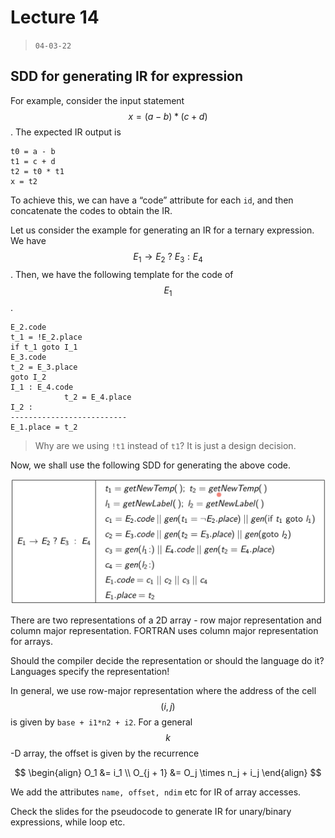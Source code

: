 # Lecture 14

> `04-03-22`

## SDD for generating IR for expression

For example, consider the input statement $$x = (a - b) * ( c+ d) $$. The expected IR output is

```
t0 = a - b
t1 = c + d
t2 = t0 * t1
x = t2
```

To achieve this, we can have a “code” attribute for each `id`, and then concatenate the codes to obtain the IR.

Let us consider the example for generating an IR for a ternary expression. We have $$E_1 \to E_2\ ?\ E_3 : E_4$$. Then, we have the following template for the code of $$E_1$$.

```
E_2.code
t_1 = !E_2.place
if t_1 goto I_1
E_3.code
t_2 = E_3.place
goto I_2
I_1 : E_4.code
			t_2 = E_4.place
I_2 :
--------------------------
E_1.place = t_2
```

>Why are we using `!t1` instead of `t1`? It is just a design decision. 

Now, we shall use the following SDD for generating the above code.

![image-20220304112033935](assets/image-20220304112033935.png)

There are two representations of a 2D array - row major representation and column major representation. FORTRAN uses column major representation for arrays. 

Should the compiler decide the representation or should the language do it? Languages specify the representation!

In general, we use row-major representation where the address of the cell $$(i, j)$$ is given by `base + i1*n2 + i2`. For a general $$k$$-D array, the offset is given by the recurrence


$$
\begin{align}
O_1 &= i_1 \\
O_{j + 1} &= O_j \times n_j + i_j
\end{align}
$$


We add the attributes `name, offset, ndim` etc for IR of array accesses.

Check the slides for the pseudocode to generate IR for unary/binary expressions, while loop etc. 

